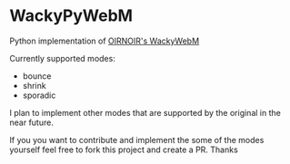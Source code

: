 # WackyPyWebM
Python implementation of [OIRNOIR's WackyWebM](https://github.com/OIRNOIR/WackyWebM)

Currently supported modes:
- bounce
- shrink
- sporadic

I plan to implement other modes that are supported by the original in the near future. 

If you you want to contribute and implement the some of the modes yourself feel free to fork this project and create a PR. Thanks
